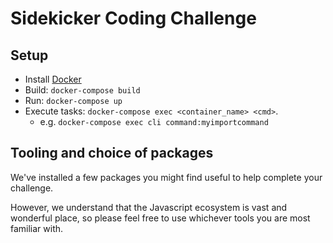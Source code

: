 # Sidekicker Coding Challenge

## Setup
* Install [Docker](https://docs.docker.com/get-started/)
* Build: `docker-compose build`
* Run: `docker-compose up`
* Execute tasks: `docker-compose exec <container_name> <cmd>`. 
  * e.g. `docker-compose exec cli command:myimportcommand`

## Tooling and choice of packages
We've installed a few packages you might find useful to help complete your challenge. 

However, we understand that the Javascript ecosystem is vast and wonderful place, so please feel free to use whichever tools you are most familiar with.
